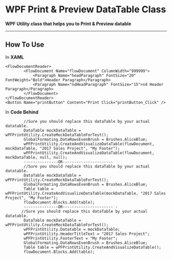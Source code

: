 WPF Print & Preview DataTable Class
===================


**WPF Utility class that helps you to Print & Preview datable**

----------

How To Use
-------------
In   **XAML**

    <FlowDocumentReader>
            <FlowDocument Name="flowDocument" ColumnWidth="999999">
                <Paragraph Name="headParagraph" FontSize="20" FontWeight="Bold">Header Paragraph</Paragraph>
                <Paragraph Name="ndHeadParagraph" FontSize="15">nd Header Paragraph</Paragraph>
            </FlowDocument>
    </FlowDocumentReader>
    <Button Name="printButton" Content="Print Click="printButton_Click" />

In   **Code Behind**
           
            //Sure you should replace this dataTable by your actual datatable.
            DataTable mockDataTable = wPFPrintUtility.CreateMockDataTableForTest();
            GlobalFormating.DataRowsEvenBrush = Brushes.AliceBlue;
            wPFPrintUtility.CreateAndVisualizeDataTable(flowDocument, mockDataTable, "2017 Sales Project", "My Footer");
            wPFPrintUtility.CreateAndVisualizeDataTable(flowDocument, mockDataTable, null, null);
            ---------------OR----------------------
            //Sure you should replace this dataTable by your actual datatable.
            DataTable mockDataTable = wPFPrintUtility.CreateMockDataTableForTest();
            GlobalFormating.DataRowsEvenBrush = Brushes.AliceBlue;
            Table table = wPFPrintUtility.CreateAndVisualizeDataTable(mockDataTable, "2017 Sales Project", "My Footer");
            flowDocument.Blocks.Add(table);
            ---------------OR---------------------- -
           //Sure you should replace this dataTable by your actual datatable.
            DataTable mockDataTable = wPFPrintUtility.CreateMockDataTableForTest();
            wPFPrintUtility.Datatable = mockDataTable;
            wPFPrintUtility.HeaderTitleText = "2017 Sales Project";
            wPFPrintUtility.FooterText = "My Footer";
            GlobalFormating.DataRowsEvenBrush = Brushes.AliceBlue;
            Table table = wPFPrintUtility.CreateAndVisualizeDataTable();
            flowDocument.Blocks.Add(table);



